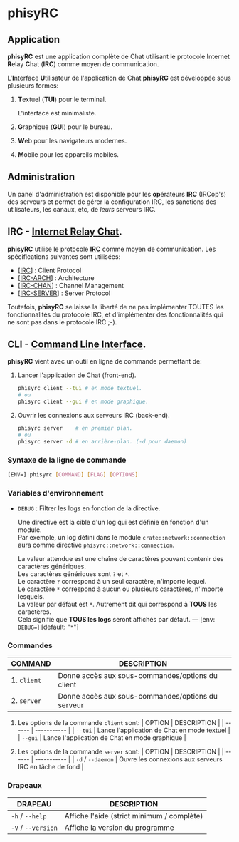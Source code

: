 # phisyRC

## Application

**phisyRC** est une application complète de Chat utilisant le protocole
**I**nternet **R**elay **C**hat (**IRC**) comme moyen de communication.

L'**I**nterface **U**tilisateur de l'application de Chat **phisyRC** est
développée sous plusieurs formes:

1. **T**extuel (**TUI**) pour le terminal.

	L'interface est minimaliste.

2. **G**raphique (**GUI**) pour le bureau.

3. **W**eb pour les navigateurs modernes.

4. **M**obile pour les appareils mobiles.

## Administration

Un panel d'administration est disponible pour les **op**érateurs **IRC**
(IRCop's) des serveurs et permet de gérer la configuration IRC, les sanctions
des utilisateurs, les canaux, etc, de _leurs_ serveurs IRC.

## IRC - [**I**nternet **R**elay **C**hat](./irc/README.md).

**phisyRC** utilise le protocole [**IRC**](https://datatracker.ietf.org/doc/html/rfc1459)
comme moyen de communication. Les spécifications suivantes sont utilisées:

-   [[IRC](https://datatracker.ietf.org/doc/html/rfc2812)] : Client Protocol
-   [[IRC-ARCH](https://datatracker.ietf.org/doc/html/rfc2810)] : Architecture
-   [[IRC-CHAN](https://datatracker.ietf.org/doc/html/rfc2811)] : Channel Management
-   [[IRC-SERVER](https://datatracker.ietf.org/doc/html/rfc2813)] : Server Protocol

Toutefois, **phisyRC** se laisse la liberté de ne pas implémenter TOUTES les
fonctionnalités du protocole IRC, et d'implémenter des fonctionnalités
qui ne sont pas dans le protocole IRC ;-).

## CLI - [**C**ommand **L**ine **I**nterface](./cli/README.md).

**phisyRC** vient avec un outil en ligne de commande permettant de:

1. Lancer l'application de Chat (front-end).

    ```sh
    phisyrc client --tui # en mode textuel.
    # ou
    phisyrc client --gui # en mode graphique.
    ```

2. Ouvrir les connexions aux serveurs IRC (back-end).
    ```sh
    phisyrc server    # en premier plan.
    # ou
    phisyrc server -d # en arrière-plan. (-d pour daemon)
    ```

### Syntaxe de la ligne de commande

```sh
[ENV=] phisyrc [COMMAND] [FLAG] [OPTIONS]
```

### Variables d'environnement

-   `DEBUG` : Filtrer les logs en fonction de la directive.

    Une directive est la cible d'un log qui est définie en fonction d'un
    module.\
    Par exemple, un log défini dans le module `crate::network::connection` aura
    comme directive `phisyrc::network::connection`.

    La valeur attendue est une chaîne de caractères pouvant contenir des
    caractères génériques.\
    Les caractères génériques sont `?` et `*`.\
    Le caractère `?` correspond à un seul caractère, n'importe lequel.\
    Le caractère `*` correspond à aucun ou plusieurs caractères,
    n'importe lesquels.\
    La valeur par défaut est `*`. Autrement dit qui correspond à **TOUS** les caractères.\
    Cela signifie que **TOUS les logs** seront affichés par défaut. —
    [env: `DEBUG=`] [default: "`*`"]

### Commandes

| COMMAND     | DESCRIPTION                                       |
| ----------- | ------------------------------------------------- |
| 1. `client` | Donne accès aux sous-commandes/options du client  |
| 2. `server` | Donne accès aux sous-commandes/options du serveur |

1. Les options de la commande `client` sont:
   | OPTION | DESCRIPTION |
   | ------ | ----------- |
   | `--tui` | Lance l'application de Chat en mode textuel |
   | `--gui` | Lance l'application de Chat en mode graphique |

2. Les options de la commande `server` sont:
   | OPTION | DESCRIPTION |
   | ------ | ----------- |
   | `-d` / `--daemon` | Ouvre les connexions aux serveurs IRC en tâche de fond |

### Drapeaux

| DRAPEAU            | DESCRIPTION                                |
| ------------------ | ------------------------------------------ |
| `-h` / `--help`    | Affiche l'aide (strict minimum / complète) |
| `-V` / `--version` | Affiche la version du programme            |
